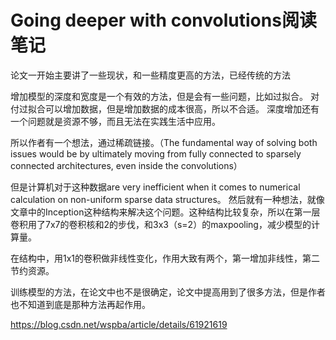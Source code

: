 # Going deeper with convolutions阅读笔记

论文一开始主要讲了一些现状，和一些精度更高的方法，已经传统的方法

增加模型的深度和宽度是一个有效的方法，但是会有一些问题，比如过拟合。
对付过拟合可以增加数据，但是增加数据的成本很高，所以不合适。
深度增加还有一个问题就是资源不够，而且无法在实践生活中应用。

所以作者有一个想法，通过稀疏链接。（The fundamental way of solving both issues would be by ultimately moving from fully connected
to sparsely connected architectures, even inside the convolutions）

但是计算机对于这种数据are very inefficient when it comes to numerical
calculation on non-uniform sparse data structures。
然后就有一种想法，就像文章中的Inception这种结构来解决这个问题。这种结构比较复杂，所以在第一层卷积用了7x7的卷积核和2的步伐，和3x3（s=2）的maxpooling，减少模型的计算量。

在结构中，用1x1的卷积做非线性变化，作用大致有两个，第一增加非线性，第二节约资源。

训练模型的方法，在论文中也不是很确定，论文中提高用到了很多方法，但是作者也不知道到底是那种方法再起作用。

https://blog.csdn.net/wspba/article/details/61921619